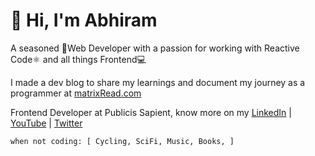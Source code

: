# 👋 Hi, I'm Abhiram

A seasoned 🚀Web Developer with a passion for working with Reactive Code⚛️ and all things Frontend💻

I made a dev blog to share my learnings and document my journey as a programmer at [matrixRead.com](https://matrixread.com/)

Frontend Developer at Publicis Sapient, know more on my [LinkedIn](https://linkedin.com/in/abhiramready/) |  [YouTube](https://www.youtube.com/channel/UCsaSDDD5F1F774wzpSl0oDQ) | [Twitter](https://twitter.com/abhiramready)

```
when not coding: [ Cycling, SciFi, Music, Books, ]
```
